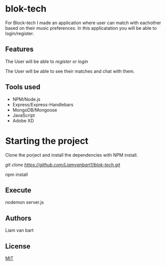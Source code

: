 # blok-tech

For Block-tech I made an application where user can match with eachother based on their music preferences. In this applicatation you will be able to login/register.

## Features

The User will be able to _register_ or _login_

The User will be able to see their matches and chat with them.


## Tools used

* NPM/Node.js
* Express/Express-Handlebars
* MongoDB/Mongoose
* JavaScript
* Adobe XD



# Starting the project

Clone the porject and install the dependencies with NPM install.

_git clone https://github.com/Liamvanbart1/blok-tech.git_

npm install

## Execute

nodemon server.js

## Authors
Liam van bart
## License 

[MIT](https://github.com/Liamvanbart1/blok-tech/blob/main/LICENSE)


